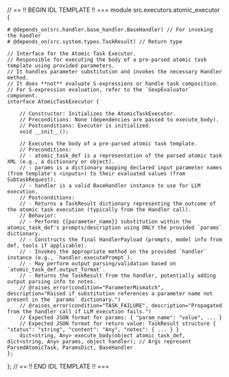 // == !! BEGIN IDL TEMPLATE !! ===
module src.executors.atomic_executor {

    # @depends_on(src.handler.base_handler.BaseHandler) // For invoking the handler
    # @depends_on(src.system.types.TaskResult) // Return type

    // Interface for the Atomic Task Executor.
    // Responsible for executing the body of a pre-parsed atomic task template using provided parameters.
    // It handles parameter substitution and invokes the necessary Handler method.
    // It does **not** evaluate S-expressions or handle task composition.
    // For S-expression evaluation, refer to the `SexpEvaluator` component.
    interface AtomicTaskExecutor {

        // Constructor: Initializes the AtomicTaskExecutor.
        // Preconditions: None (dependencies are passed to execute_body).
        // Postconditions: Executor is initialized.
        void __init__();

        // Executes the body of a pre-parsed atomic task template.
        // Preconditions:
        // - atomic_task_def is a representation of the parsed atomic task XML (e.g., a dictionary or object).
        // - params is a dictionary mapping declared input parameter names (from template's <inputs>) to their evaluated values (from SubtaskRequest).
        // - handler is a valid BaseHandler instance to use for LLM execution.
        // Postconditions:
        // - Returns a TaskResult dictionary representing the outcome of the atomic task execution (typically from the Handler call).
        // Behavior:
        // - Performs {{parameter_name}} substitution within the atomic_task_def's prompts/description using ONLY the provided `params` dictionary.
        // - Constructs the final HandlerPayload (prompts, model info from def, tools if applicable).
        // - Invokes the appropriate method on the provided `handler` instance (e.g., `handler.executePrompt`).
        // - May perform output parsing/validation based on `atomic_task_def.output_format`.
        // - Returns the TaskResult from the handler, potentially adding output parsing info to notes.
        // @raises_error(condition="ParameterMismatch", description="Raised if substitution references a parameter name not present in the `params` dictionary.")
        // @raises_error(condition="TASK_FAILURE", description="Propagated from the handler call if LLM execution fails.")
        // Expected JSON format for params: { "param_name": "value", ... }
        // Expected JSON format for return value: TaskResult structure { "status": "string", "content": "Any", "notes": { ... } }
        dict<string, Any> execute_body(object atomic_task_def, dict<string, Any> params, object handler); // Args represent ParsedAtomicTask, ParamsDict, BaseHandler
    };
};
// == !! END IDL TEMPLATE !! ===
